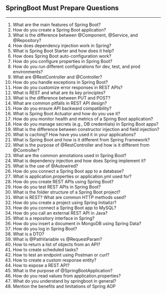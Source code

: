 ## SpringBoot Must Prepare Questions

---

1. What are the main features of Spring Boot?  
2. How do you create a Spring Boot application?  
3. What is the difference between @Component, @Service, and @Repository?  
4. How does dependency injection work in Spring?  
5. What is Spring Boot Starter and how does it help?  
6. How does Spring Boot auto-configuration work?  
7. How do you configure properties in Spring Boot?  
8. How do you run different configurations for dev, test, and prod environments?  
9. What are @RestController and @Controller?  
10. How do you handle exceptions in Spring Boot?  
11. How do you customize error responses in REST APIs?  
12. What is REST and what are its key principles?  
13. What is the difference between PUT and POST?  
14. What are common pitfalls in REST API design?  
15. How do you ensure API backward compatibility?  
16. What is Spring Boot Actuator and how do you use it?  
17. How do you monitor health and metrics of a Spring Boot application?  
18. How do you manage secrets (e.g., DB credentials) in Spring Boot apps?  
19. What is the difference between constructor injection and field injection?  
20. What is caching? How have you used it in your applications?  
21. What is Spring Boot and how is it different from Spring Framework?  
22. What is the purpose of @RestController and how is it different from @Controller?  
23. What are the common annotations used in Spring Boot?  
24. What is dependency injection and how does Spring implement it?  
25. What is the use of @Autowired?  
26. How do you connect a Spring Boot app to a database?  
27. What is application.properties or application.yml used for?  
28. How do you create REST APIs using Spring Boot?  
29. How do you test REST APIs in Spring Boot?  
30. What is the folder structure of a Spring Boot project?  
31. What is REST? What are common HTTP methods used?
32. How do you create a project using Spring Initializr?
33. How do you connect a Spring Boot app to MySQL?
34. How do you call an external REST API in Java?
35. What is a repository interface in Spring?
36. How do you insert a document in MongoDB using Spring Data?
37. How do you log in Spring Boot?
38. What is a DTO?
39. What is @PathVariable vs @RequestParam?
40. How to return a list of objects from an API?
41. How to create scheduled tasks?
42. How to test an endpoint using Postman or curl?
43. How to create a custom response entity?
44. How to expose a REST API?
45. What is the purpose of @SpringBootApplication?
46. How do you read values from application.properties?
47. What do you understand by springboot in general?
48. Mention the benefits and limitations of Spring AOP
